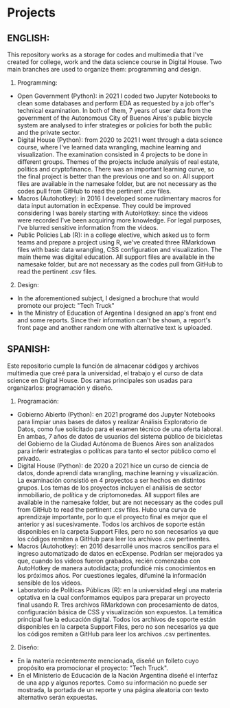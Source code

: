 # Projects

## ENGLISH:

This repository works as a storage for codes and multimedia that I've created for college, work and the data science course in Digital House. Two main branches are used to organize them: programming and design.

1) Programming:
- Open Government (Python): in 2021 I coded two Jupyter Notebooks to clean some databases and perform EDA as requested by a job offer's technical examination. In both of them, 7 years of user data from the government of the Autonomous City of Buenos Aires's public bicycle system are analysed to infer strategies or policies for both the public and the private sector.
- Digital House (Python): from 2020 to 2021 I went through a data science course, where I've learned data wrangling, machine learning and visualization. The examination consisted in 4 projects to be done in different groups. Themes of the projects include analysis of real estate, politics and cryptofinance. There was an important learning curve, so the final project is better than the previous one and so on. All support files are available in the namesake folder, but are not necessary as the codes pull from GitHub to read the pertinent .csv files.
- Macros (Autohotkey): in 2016 I developed some rudimentary macros for data input automation in ecExpense. They could be improved considering I was barely starting with AutoHotkey: since the videos were recorded I've been acquiring more knowledge. For legal purposes, I've blurred sensitive information from the videos.
- Public Policies Lab (R): in a college elective, which asked us to form teams and prepare a project using R, we've created three RMarkdown files with basic data wrangling, CSS configuration and visualization. The main theme was digital education. All support files are available in the namesake folder, but are not necessary as the codes pull from GitHub to read the pertinent .csv files.

2) Design:
- In the aforementioned subject, I designed a brochure that would promote our project: "Tech Truck"
- In the Ministry of Education of Argentina I designed an app's front end and some reports. Since their information can't be shown, a report's front page and another random one with alternative text is uploaded.

## SPANISH:

Este repositorio cumple la función de almacenar códigos y archivos multimedia que creé para la universidad, el trabajo y el curso de data science en Digital House. Dos ramas principales son usadas para organizarlos: programación y diseño.

1) Programación:
- Gobierno Abierto (Python): en 2021 programé dos Jupyter Notebooks para limpiar unas bases de datos y realizar Análisis Exploratorio de Datos, como fue solicitado para el examen técnico de una oferta laboral. En ambas, 7 años de datos de usuarios del sistema público de bicicletas del Gobierno de la Ciudad Autónoma de Buenos Aires son analizados para inferir estrategias o políticas para tanto el sector público como el privado.
- Digital House (Python): de 2020 a 2021 hice un curso de ciencia de datos, donde aprendí data wrangling, machine learning y visualización. La examinación consistió en 4 proyectos a ser hechos en distintos grupos. Los temas de los proyectos incluyen el análisis de sector inmobiliario, de política y de criptomonedas. All support files are available in the namesake folder, but are not necessary as the codes pull from GitHub to read the pertinent .csv files. Hubo una curva de aprendizaje importante, por lo que el proyecto final es mejor que el anterior y así sucesivamente. Todos los archivos de soporte están disponibles en la carpeta Support Files, pero no son necesarios ya que los códigos remiten a GitHub para leer los archivos .csv pertinentes.
- Macros (Autohotkey): en 2016 desarrollé unos macros sencillos para el ingreso automatizado de datos en ecExpense. Podrían ser mejorados ya que, cuando los videos fueron grabados, recién comenzaba con AutoHotkey de manera autodidacta; profundicé mis conocimientos en los próximos años. Por cuestiones legales, difuminé la información sensible de los videos.
- Laboratorio de Políticas Públicas (R): en la universidad elegí una materia optativa en la cual conformamos equipos para preparar un proyecto final usando R. Tres archivos RMarkdown con procesamiento de datos, configuración básica de CSS y visualización son expuestos. La temática principal fue la educación digital. Todos los archivos de soporte están disponibles en la carpeta Support Files, pero no son necesarios ya que los códigos remiten a GitHub para leer los archivos .csv pertinentes.

2) Diseño:
- En la materia recientemente mencionada, diseñé un folleto cuyo propósito era promocionar el proyecto: "Tech Truck".
- En el Ministerio de Educación de la Nación Argentina diseñé el interfaz de una app y algunos reportes. Como su información no puede ser mostrada, la portada de un reporte y una página aleatoria con texto alternativo serán expuestas.
